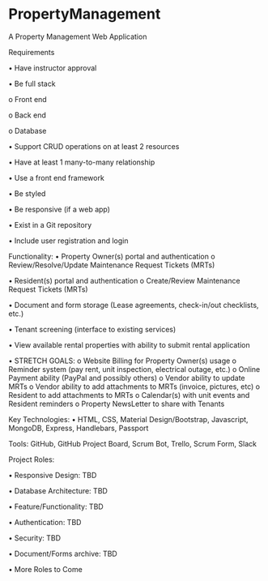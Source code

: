 # PropertyManagement
A Property Management Web Application

Requirements

• Have instructor approval

• Be full stack

  o Front end
  
  o Back end
  
  o Database

• Support CRUD operations on at least 2 resources

• Have at least 1 many-to-many relationship

• Use a front end framework

• Be styled

• Be responsive (if a web app)

• Exist in a Git repository

• Include user registration and login

Functionality:
  •	Property Owner(s) portal and authentication
    o	Review/Resolve/Update Maintenance Request Tickets (MRTs)
    
  •	Resident(s) portal and authentication
    o	Create/Review Maintenance Request Tickets (MRTs)
    
  •	Document and form storage (Lease agreements, check-in/out checklists, etc.)
  
  •	Tenant screening (interface to existing services)
  
  •	View available rental properties with ability to submit rental application
  
  •	STRETCH GOALS:
    o	Website Billing for Property Owner(s) usage
    o	Reminder system (pay rent, unit inspection, electrical outage, etc.)
    o	Online Payment ability (PayPal and possibly others)
    o	Vendor ability to update MRTs
    o	Vendor ability to add attachments to MRTs (invoice, pictures, etc)
    o	Resident to add attachments to MRTs
    o	Calendar(s) with unit events and Resident reminders
    o	Property NewsLetter to share with Tenants

Key Technologies:
  •	HTML, CSS, Material Design/Bootstrap, Javascript, MongoDB,
  Express, Handlebars, Passport
  
  Tools:
  GitHub, GitHub Project Board, Scrum Bot, Trello, Scrum Form, Slack
  
  Project Roles:
  
  •	Responsive Design: TBD
  
  •	Database Architecture: TBD
  
  •	Feature/Functionality: TBD
  
  •	Authentication: TBD
  
  •	Security: TBD
  
  •	Document/Forms archive: TBD
  
  •	More Roles to Come
